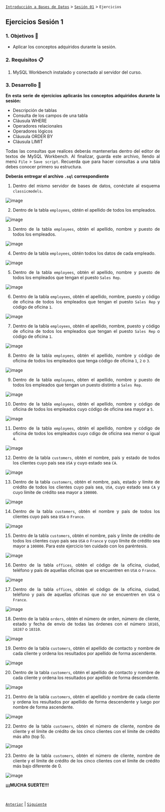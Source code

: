 [`Introducción a Bases de Datos`](../../README.md) > [`Sesión 01`](../Readme.md) > `Ejercicios`
	
## Ejercicios Sesión 1

<div style="text-align: justify;">

### 1. Objetivos :dart:

- Aplicar los conceptos adquiridos durante la sesión.

### 2. Requisitos :clipboard:

1. MySQL Workbench instalado y conectado al servidor del curso.

### 3. Desarrollo :rocket:

**En esta serie de ejercicios aplicarás los conceptos adquiridos durante la sesión:**

- Descripción de tablas  
- Consulta de los campos de una tabla  
- Cláusula WHERE  
- Operadores relacionales  
- Operadores lógicos  
- Cláusula ORDER BY  
- Cláusula LIMIT  

Todas las consultas que realices deberás mantenerlas dentro del editor de textos de MySQL Workbench. Al finalizar, guarda este archivo, llendo al menú `File` > `Save script`. Recuerda que para hacer consultas a una tabla debes conocer primero su estructura.

**Deberás entregar el archivo `.sql` correspondiente**

1. Dentro del mismo servidor de bases de datos, conéctate al esquema `classicmodels`.
	
![image](https://user-images.githubusercontent.com/104279978/193730750-8f1b637f-6d71-48c1-8bf6-1a6fa50e76f9.png)


2. Dentro de la tabla `employees`, obtén el apellido de todos los empleados.
	
![image](https://user-images.githubusercontent.com/104279978/193722361-f311cb7c-f81b-4eef-8348-5382e493e32c.png)
	

3. Dentro de la tabla `employees`, obtén el apellido, nombre y puesto de todos los empleados.
	
![image](https://user-images.githubusercontent.com/104279978/193722572-dffd5ec1-8d87-46c4-8d6f-33e180ccae51.png)


4. Dentro de la tabla `employees`, obtén todos los datos de cada empleado.
	
![image](https://user-images.githubusercontent.com/104279978/193722633-478432b1-583a-4498-afb3-9c60e7cfbe07.png)
	

5. Dentro de la tabla `employees`, obtén el apellido, nombre y puesto de todos los empleados que tengan el puesto `Sales Rep`.
	
![image](https://user-images.githubusercontent.com/104279978/193722848-a73aad2c-a7ce-480f-ab1a-087099020d0d.png)

	

6. Dentro de la tabla `employees`, obtén el apellido, nombre, puesto y código de oficina de todos los empleados que tengan el puesto `Sales Rep` y código de oficina `1`.

	
![image](https://user-images.githubusercontent.com/104279978/193723994-268c64c1-6d87-4e50-a05f-3fcd525a0434.png)
	
	

7. Dentro de la tabla `employees`, obtén el apellido, nombre, puesto y código de oficina de todos los empleados que tengan el puesto `Sales Rep` o código de oficina `1`.

	
![image](https://user-images.githubusercontent.com/104279978/193724714-d6743dfc-896c-44a8-a842-b17c4b398799.png)
	
	
8. Dentro de la tabla `employees`, obtén el apellido, nombre y código de oficina de todos los empleados que tenga código de oficina `1`, `2` o `3`.
	
![image](https://user-images.githubusercontent.com/104279978/193724965-238046e5-8240-4d1b-bd23-3b4d2d594865.png)
	

9. Dentro de la tabla `employees`, obten el apellido, nombre y puesto de todos los empleados que tengan un puesto distinto a `Sales Rep`.

![image](https://user-images.githubusercontent.com/104279978/193725244-6568e24b-dc19-4470-a190-9b726f3ebb14.png)
	


10. Dentro de la tabla `employees`, obtén el apellido, nombre y código de oficina de todos los empleados cuyo código de oficina sea mayor a `5`.

![image](https://user-images.githubusercontent.com/104279978/193725347-10339465-3c65-4473-83ec-2f60e623c60a.png)

	
	
11. Dentro de la tabla `employees`, obtén el apellido, nombre y código de oficina de todos los empleados cuyo cdigo de oficina sea menor o igual `4`.

	
![image](https://user-images.githubusercontent.com/104279978/193727266-13401f0d-54a3-4dc1-bb71-a8a2799cdfa8.png)
	
	
12. Dentro de la tabla `customers`, obtén el nombre, país y estado de todos los clientes cuyo país sea `USA` y cuyo estado sea `CA`.


![image](https://user-images.githubusercontent.com/104279978/193727800-833ef32d-1e32-407c-b767-3a7b8907def5.png)

	
	
13. Dentro de la tabla `customers`, obtén el nombre, país, estado y límite de crédito de todos los clientes cuyo país sea, `USA`, cuyo estado sea `CA` y cuyo límite de crédito sea mayor a `100000`.

	

![image](https://user-images.githubusercontent.com/104279978/193728047-fc474a98-b3f3-45be-a7d5-dd9c9fc16ec9.png)
	
	
14. Dentro de la tabla `customers`, obtén el nombre y país de todos los clientes cuyo país sea `USA` o `France`.
	

![image](https://user-images.githubusercontent.com/104279978/193728341-831f07af-3def-43cc-9fb4-893709a6ef7c.png)
	
	

15. Dentro de la tabla `customers`, obtén el nombre, país y límite de crédito de todos los clientes cuyo país sea `USA` o `France` y cuyo límite de crédito sea mayor a `100000`. Para este ejercicio ten cuidado con los paréntesis.
	

![image](https://user-images.githubusercontent.com/104279978/193728763-52944510-f468-4f16-be96-31e440c28711.png)

	
	
	
	
16. Dentro de la tabla `offices`, obtén el código de la oficina, ciudad, teléfono y país de aquellas oficinas que se encuentren en `USA` o `France`.

	

![image](https://user-images.githubusercontent.com/104279978/193731427-8c787cf7-9d48-4e5b-88bf-729db71e99b7.png)

	
	
	
17. Dentro de la tabla `offices`, obtén el código de la oficina, ciudad, teléfono y país de aquellas oficinas que *no* se encuentren en `USA` o `France`.
	

![image](https://user-images.githubusercontent.com/104279978/193731635-bdfada3e-dbc7-413b-9bd5-bb198f088733.png)
	
	

18. Dentro de la tabla `orders`, obtén el número de orden, número de cliente, estado y fecha de envío de todas las órdenes con el número `10165`, `10287` o `10310`.
	

	
![image](https://user-images.githubusercontent.com/104279978/193732508-06873ac4-1c1f-449d-92a9-871980d8acd4.png)


	
	
19. Dentro de la tabla `customers`, obtén el apellido de contacto y nombre de cada cliente y ordena los resultados por apellido de forma ascendente.
	
	

![image](https://user-images.githubusercontent.com/104279978/193729131-6a4b8f07-9628-44dc-b254-2c916feb717f.png)


	
	
20. Dentro de la tabla `customers`, obtén el apellido de contacto y nombre de cada cliente y ordena los resultados por apellido de forma descendente.

	
![image](https://user-images.githubusercontent.com/104279978/193729436-fc744bc1-cc01-418b-bb83-18aeb4c8731d.png)
	
	

21. Dentro de la tabla `customers`, obtén el apellido y nombre de cada cliente y ordena los resultados por apellido de forma descendente y luego por nombre de forma ascendente.
	

![image](https://user-images.githubusercontent.com/104279978/193730138-36794409-9806-4275-972c-774f22f0ea67.png)
	


22. Dentro de la tabla `customers`, obtén el número de cliente, nombre de cliente y el límite de crédito de los cinco clientes con el límite de crédito más alto (top 5).
	

	
![image](https://user-images.githubusercontent.com/104279978/193730407-43d929af-0635-4348-b8bd-a27c7169ae7e.png)
	
	


23. Dentro de la tabla `customers`, obtén el número de cliente, nombre de cliente y el límite de crédito de los cinco clientes con el límite de crédito más bajo diferente de 0.

![image](https://user-images.githubusercontent.com/104279978/193730639-fe534fd9-f8ab-43fa-ab62-3446a919a442.png)
	
	


**¡¡¡MUCHA SUERTE!!!**

<br/>

[`Anterior`](../Readme.md) | [`Siguiente`](../Readme.md)

</div>
